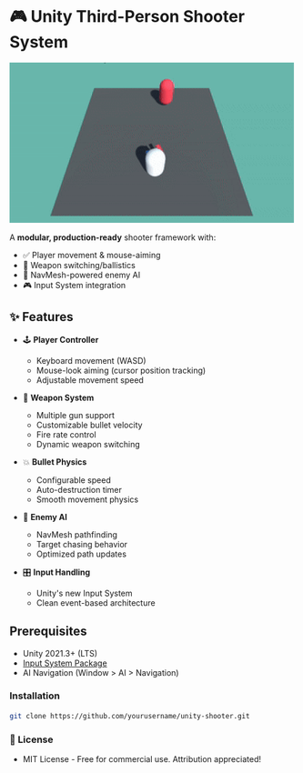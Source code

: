 # 🎮 Unity Third-Person Shooter System

![Gameplay Demo](./ezgif-2bfafe30026085.gif)


A **modular, production-ready** shooter framework with:
- ✅ Player movement & mouse-aiming
- 🔫 Weapon switching/ballistics
- 🤖 NavMesh-powered enemy AI
- 🎮 Input System integration


## ✨ Features
- 🕹️ **Player Controller**  
  - Keyboard movement (WASD)  
  - Mouse-look aiming (cursor position tracking)  
  - Adjustable movement speed  

- 🔫 **Weapon System**  
  - Multiple gun support  
  - Customizable bullet velocity  
  - Fire rate control  
  - Dynamic weapon switching  

- 💥 **Bullet Physics**  
  - Configurable speed  
  - Auto-destruction timer  
  - Smooth movement physics  

- 🤖 **Enemy AI**  
  - NavMesh pathfinding  
  - Target chasing behavior  
  - Optimized path updates  

- 🎛️ **Input Handling**  
  - Unity's new Input System  
  - Clean event-based architecture  


## Prerequisites
- Unity 2021.3+ (LTS)
- [Input System Package](https://docs.unity3d.com/Packages/com.unity.inputsystem@1.7/manual/Installation.html)
- AI Navigation (Window > AI > Navigation)

### Installation
```bash
git clone https://github.com/yourusername/unity-shooter.git
```

### 📜 License
 - MIT License - Free for commercial use. Attribution appreciated!
